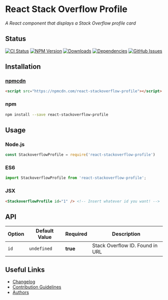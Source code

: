 # React Stack Overflow Profile
_A React component that displays a Stack Overflow profile card_

## Status

[![CI Status](https://img.shields.io/travis/sean-clayton/react-stackoverflow-profile.svg?style=flat-square)](https://travis-ci.org/sean-clayton/react-stackoverflow-profile)
[![NPM Version](https://img.shields.io/npm/v/react-stackoverflow-profile.svg?style=flat-square)](https://www.npmjs.com/package/react-stackoverflow-profile)
[![Downloads](https://img.shields.io/npm/dt/react-stackoverflow-profile.svg?style=flat-square)](https://www.npmjs.com/package/react-stackoverflow-profile)
[![Dependencies](https://img.shields.io/david/sean-clayton/react-stackoverflow-profile.svg?style=flat-square)](https://david-dm.org/sean-clayton/react-stackoverflow-profile)
[![GitHub Issues](https://img.shields.io/github/issues/sean-clayton/react-stackoverflow-profile.svg?style=flat-square)](https://github.com/sean-clayton/react-stackoverflow-profile/issues?q=is%3Aopen+is%3Aissue)

## Installation

### [npmcdn](https://npmcdn.com)

```html
<script src="https://npmcdn.com/react-stackoverflow-profile"></script>
```

### npm

```bash
npm install --save react-stackoverflow-profile
```

## Usage

### Node.js

```js
const StackoverflowProfile = require('react-stackoverflow-profile')
```

### ES6

```js
import StackoverflowProfile from 'react-stackoverflow-profile';
```

### JSX

```html
<StackoverflowProfile id="1" /> <!-- Insert whatever id you want! -->
```

## API

| Option | Default Value | Required | Description |
|--------|---------------|----------| ----------- |
| `id` | `undefined` | **true** | Stack Overflow ID. Found in URL |

## Useful Links

- [Changelog]
- [Contribution Guidelines]
- [Authors]

[Changelog]: /CHANGELOG.md
[Contribution Guidelines]: /CONTRIBUTING.md
[Authors]: /AUTHORS
